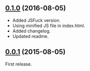 <a name="0.1.0"></a>
## [0.1.0](https://github.com/fasttime/Browser-Simon/releases/tag/0.1.0) (2016-08-05)

* Added JSFuck version.
* Using minified JS file in index.html.
* Added changelog.
* Updated readme.

<a name="0.0.1"></a>
## [0.0.1](https://github.com/fasttime/art/releases/tag/0.0.1) (2015-08-05)

First release.
